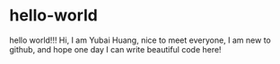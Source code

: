 # hello-world
hello world!!!
Hi, I am Yubai Huang, nice to meet everyone, I am new to github, and hope one day I can write beautiful code here!
